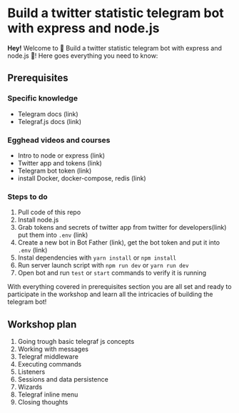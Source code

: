 # Build a twitter statistic telegram bot with express and node.js

**Hey!** Welcome to 🤖 Build a twitter statistic telegram bot with express and node.js 🤖!
Here goes everything you need to know:

## Prerequisites

### Specific knowledge

- Telegram docs (link)
- Telegraf.js docs (link)

### Egghead videos and courses

- Intro to node or express (link)
- Twitter app and tokens (link)
- Telegram bot token (link)
- install Docker, docker-compose, redis (link)

### Steps to do

1. Pull code of this repo
2. Install node.js
3. Grab tokens and secrets of twitter app from twitter for developers(link) put them into `.env` (link)
4. Create a new bot in Bot Father (link), get the bot token and put it into `.env` (link)
5. Instal dependencies with `yarn install` or `npm install`
6. Run server launch script with `npm run dev` or `yarn run dev`
7. Open bot and run `test` or `start` commands to verify it is running

With everything covered in prerequisites section you are all set and ready to participate in the workshop and learn all the intricacies of building the telegram bot!

## Workshop plan

1. Going trough basic telegraf js concepts 
2. Working with messages
3. Telegraf middleware
4. Executing commands
5. Listeners
6. Sessions and data persistence
7. Wizards
8. Telegraf inline menu
9. Closing thoughts
   

